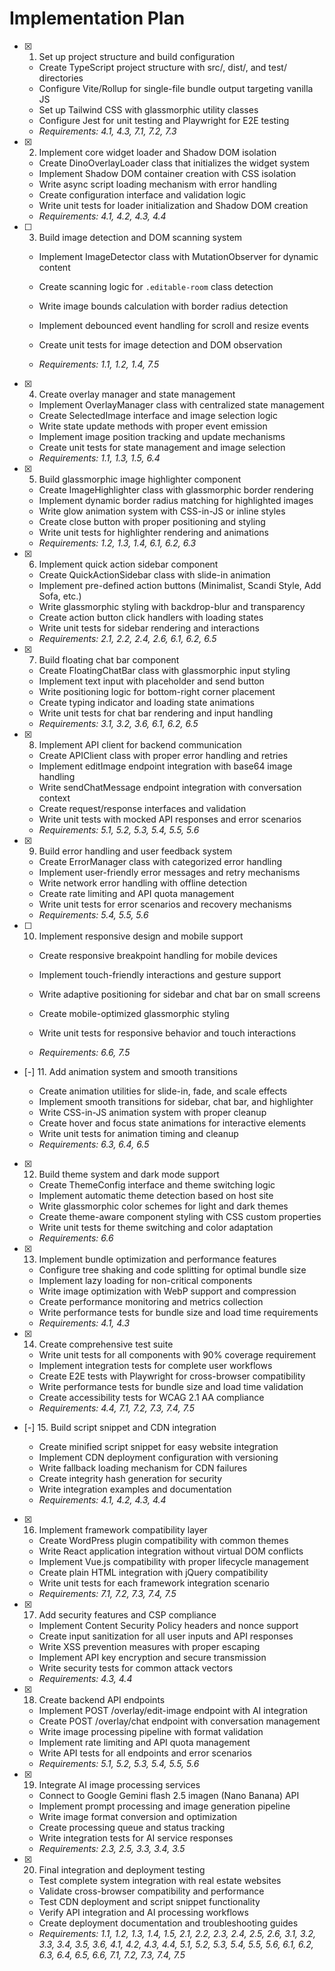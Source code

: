 # Implementation Plan

- [x] 1. Set up project structure and build configuration





  - Create TypeScript project structure with src/, dist/, and test/ directories
  - Configure Vite/Rollup for single-file bundle output targeting vanilla JS
  - Set up Tailwind CSS with glassmorphic utility classes
  - Configure Jest for unit testing and Playwright for E2E testing
  - _Requirements: 4.1, 4.3, 7.1, 7.2, 7.3_

- [x] 2. Implement core widget loader and Shadow DOM isolation





  - Create DinoOverlayLoader class that initializes the widget system
  - Implement Shadow DOM container creation with CSS isolation
  - Write async script loading mechanism with error handling
  - Create configuration interface and validation logic
  - Write unit tests for loader initialization and Shadow DOM creation
  - _Requirements: 4.1, 4.2, 4.3, 4.4_





- [ ] 3. Build image detection and DOM scanning system

  - Implement ImageDetector class with MutationObserver for dynamic content
  - Create scanning logic for `.editable-room` class detection


  - Write image bounds calculation with border radius detection
  - Implement debounced event handling for scroll and resize events
  - Create unit tests for image detection and DOM observation
  - _Requirements: 1.1, 1.2, 1.4, 7.5_

- [x] 4. Create overlay manager and state management





  - Implement OverlayManager class with centralized state management
  - Create SelectedImage interface and image selection logic
  - Write state update methods with proper event emission
  - Implement image position tracking and update mechanisms
  - Create unit tests for state management and image selection
  - _Requirements: 1.1, 1.3, 1.5, 6.4_

- [x] 5. Build glassmorphic image highlighter component






  - Create ImageHighlighter class with glassmorphic border rendering
  - Implement dynamic border radius matching for highlighted images
  - Write glow animation system with CSS-in-JS or inline styles
  - Create close button with proper positioning and styling
  - Write unit tests for highlighter rendering and animations
  - _Requirements: 1.2, 1.3, 1.4, 6.1, 6.2, 6.3_

- [x] 6. Implement quick action sidebar component





  - Create QuickActionSidebar class with slide-in animation
  - Implement pre-defined action buttons (Minimalist, Scandi Style, Add Sofa, etc.)
  - Write glassmorphic styling with backdrop-blur and transparency
  - Create action button click handlers with loading states
  - Write unit tests for sidebar rendering and interactions
  - _Requirements: 2.1, 2.2, 2.4, 2.6, 6.1, 6.2, 6.5_

- [x] 7. Build floating chat bar component





  - Create FloatingChatBar class with glassmorphic input styling
  - Implement text input with placeholder and send button
  - Write positioning logic for bottom-right corner placement
  - Create typing indicator and loading state animations
  - Write unit tests for chat bar rendering and input handling
  - _Requirements: 3.1, 3.2, 3.6, 6.1, 6.2, 6.5_

- [x] 8. Implement API client for backend communication





  - Create APIClient class with proper error handling and retries
  - Implement editImage endpoint integration with base64 image handling
  - Write sendChatMessage endpoint integration with conversation context
  - Create request/response interfaces and validation
  - Write unit tests with mocked API responses and error scenarios
  - _Requirements: 5.1, 5.2, 5.3, 5.4, 5.5, 5.6_

- [x] 9. Build error handling and user feedback system






  - Create ErrorManager class with categorized error handling
  - Implement user-friendly error messages and retry mechanisms
  - Write network error handling with offline detection
  - Create rate limiting and API quota management
  - Write unit tests for error scenarios and recovery mechanisms
  - _Requirements: 5.4, 5.5, 5.6_





- [ ] 10. Implement responsive design and mobile support


  - Create responsive breakpoint handling for mobile devices
  - Implement touch-friendly interactions and gesture support



  - Write adaptive positioning for sidebar and chat bar on small screens

  - Create mobile-optimized glassmorphic styling
  - Write unit tests for responsive behavior and touch interactions
  - _Requirements: 6.6, 7.5_

- [-] 11. Add animation system and smooth transitions




  - Create animation utilities for slide-in, fade, and scale effects
  - Implement smooth transitions for sidebar, chat bar, and highlighter
  - Write CSS-in-JS animation system with proper cleanup
  - Create hover and focus state animations for interactive elements
  - Write unit tests for animation timing and cleanup
  - _Requirements: 6.3, 6.4, 6.5_

- [x] 12. Build theme system and dark mode support




  - Create ThemeConfig interface and theme switching logic
  - Implement automatic theme detection based on host site
  - Write glassmorphic color schemes for light and dark themes
  - Create theme-aware component styling with CSS custom properties
  - Write unit tests for theme switching and color adaptation
  - _Requirements: 6.6_

- [x] 13. Implement bundle optimization and performance features




  - Configure tree shaking and code splitting for optimal bundle size
  - Implement lazy loading for non-critical components
  - Write image optimization with WebP support and compression
  - Create performance monitoring and metrics collection
  - Write performance tests for bundle size and load time requirements
  - _Requirements: 4.1, 4.3_

- [x] 14. Create comprehensive test suite






  - Write unit tests for all components with 90% coverage requirement
  - Implement integration tests for complete user workflows
  - Create E2E tests with Playwright for cross-browser compatibility
  - Write performance tests for bundle size and load time validation
  - Create accessibility tests for WCAG 2.1 AA compliance
  - _Requirements: 4.4, 7.1, 7.2, 7.3, 7.4, 7.5_

- [-] 15. Build script snippet and CDN integration






  - Create minified script snippet for easy website integration
  - Implement CDN deployment configuration with versioning
  - Write fallback loading mechanism for CDN failures
  - Create integrity hash generation for security
  - Write integration examples and documentation
  - _Requirements: 4.1, 4.2, 4.3, 4.4_

- [x] 16. Implement framework compatibility layer











  - Create WordPress plugin compatibility with common themes
  - Write React application integration without virtual DOM conflicts
  - Implement Vue.js compatibility with proper lifecycle management
  - Create plain HTML integration with jQuery compatibility
  - Write unit tests for each framework integration scenario
  - _Requirements: 7.1, 7.2, 7.3, 7.4, 7.5_

- [x] 17. Add security features and CSP compliance








  - Implement Content Security Policy headers and nonce support
  - Create input sanitization for all user inputs and API responses
  - Write XSS prevention measures with proper escaping
  - Implement API key encryption and secure transmission
  - Write security tests for common attack vectors
  - _Requirements: 4.3, 4.4_

- [x] 18. Create backend API endpoints









  - Implement POST /overlay/edit-image endpoint with AI integration
  - Create POST /overlay/chat endpoint with conversation management
  - Write image processing pipeline with format validation
  - Implement rate limiting and API quota management
  - Write API tests for all endpoints and error scenarios
  - _Requirements: 5.1, 5.2, 5.3, 5.4, 5.5, 5.6_


- [x] 19. Integrate AI image processing services






  - Connect to Google Gemini flash 2.5 imagen (Nano Banana) API
  - Implement prompt processing and image generation pipeline
  - Write image format conversion and optimization
  - Create processing queue and status tracking
  - Write integration tests for AI service responses
  - _Requirements: 2.3, 2.5, 3.3, 3.4, 3.5_

- [x] 20. Final integration and deployment testing









  - Test complete system integration with real estate websites
  - Validate cross-browser compatibility and performance
  - Test CDN deployment and script snippet functionality
  - Verify API integration and AI processing workflows
  - Create deployment documentation and troubleshooting guides
  - _Requirements: 1.1, 1.2, 1.3, 1.4, 1.5, 2.1, 2.2, 2.3, 2.4, 2.5, 2.6, 3.1, 3.2, 3.3, 3.4, 3.5, 3.6, 4.1, 4.2, 4.3, 4.4, 5.1, 5.2, 5.3, 5.4, 5.5, 5.6, 6.1, 6.2, 6.3, 6.4, 6.5, 6.6, 7.1, 7.2, 7.3, 7.4, 7.5_